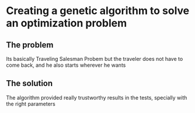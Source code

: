 # Creating a genetic algorithm to solve an optimization problem

## The problem
Its basically Traveling Salesman Probem but the traveler does not have to come back, and he also starts wherever he wants

## The solution
The algorithm provided really trustworthy results in the tests, specially with the right parameters
